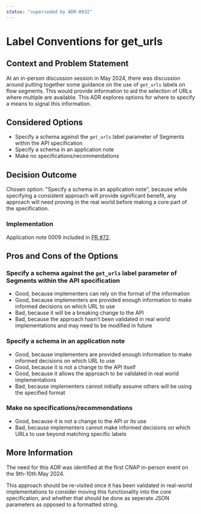```yaml
---
status: "superseded by ADR-0032"
---
```


# Label Conventions for get_urls

## Context and Problem Statement

At an in-person discussion session in May 2024, there was discussion around putting together some guidance on the use of `get_urls` labels on flow segments.
This would provide information to aid the selection of URLs where multiple are available.
This ADR explores options for where to specify a means to signal this information.

## Considered Options

* Specify a schema against the `get_urls` label parameter of Segments within the API specification
* Specify a schema in an application note
* Make no specifications/recommendations

## Decision Outcome

Chosen option: "Specify a schema in an application note", because while specifying a consistent approach will provide significant benefit, any approach will need proving in the real world before making a core part of the specification.

### Implementation

Application note 0009 included in [PR #72](https://github.com/bbc/tams/pull/72).

## Pros and Cons of the Options

### Specify a schema against the `get_urls` label parameter of Segments within the API specification

* Good, because implementers can rely on the format of the information
* Good, because implementers are provided enough information to make informed decisions on which URL to use
* Bad, because it will be a breaking change to the API
* Bad, because the approach hasn't been validated in real world implementations and may need to be modified in future

### Specify a schema in an application note

* Good, because implementers are provided enough information to make informed decisions on which URL to use
* Good, because it is not a change to the API itself
* Good, because it allows the approach to be validated in real world implementations
* Bad, because implementers cannot initially assume others will be using the specified format

### Make no specifications/recommendations

* Good, because it is not a change to the API or its use
* Bad, because implementers cannot make informed decisions on which URLs to use beyond matching specific labels

## More Information

The need for this ADR was identified at the first CNAP in-person event on the 9th-10th May 2024.

This approach should be re-visited once it has been validated in real-world implementations to consider moving this functionality into the core specification, and whether that should be done as seperate JSON parameters as opposed to a formatted string.

